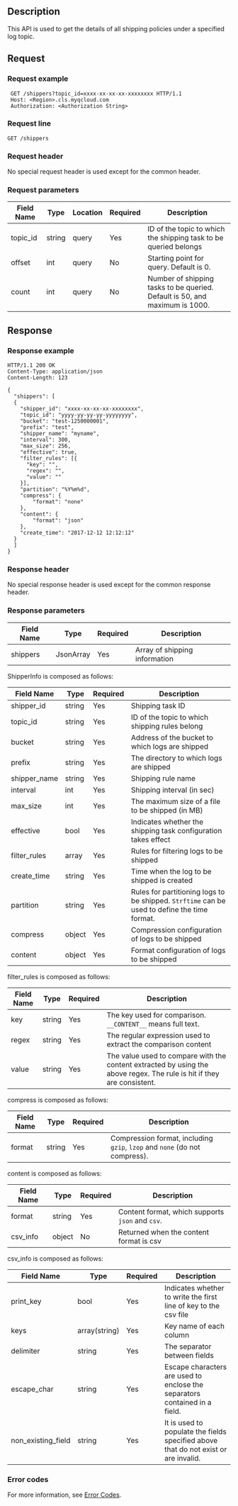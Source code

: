 ## Description

This API is used to get the details of all shipping policies under a specified log topic.

## Request

### Request example

```shell
 GET /shippers?topic_id=xxxx-xx-xx-xx-xxxxxxxx HTTP/1.1
 Host: <Region>.cls.myqcloud.com
 Authorization: <Authorization String>
```

### Request line 

```shell
GET /shippers
```

### Request header

No special request header is used except for the common header.

### Request parameters

| Field Name | Type | Location | Required | Description |
| -------- | ------ | ----- | -------- | ----------------------------- |
| topic_id | string | query | Yes | ID of the topic to which the shipping task to be queried belongs |
| offset | int | query | No | Starting point for query. Default is 0. |
| count | int | query | No | Number of shipping tasks to be queried. Default is 50, and maximum is 1000. |

## Response

### Response example

```
HTTP/1.1 200 OK
Content-Type: application/json
Content-Length: 123

{
  "shippers": [
  {
    "shipper_id": "xxxx-xx-xx-xx-xxxxxxxx",
    "topic_id": "yyyy-yy-yy-yy-yyyyyyyy",
    "bucket": "test-1250000001",
    "prefix": "test",
    "shipper_name": "myname",
    "interval": 300,
    "max_size": 256,
    "effective": true,
    "filter_rules": [{
      "key": "",
      "regex": "",
      "value": ""
    }],
    "partition": "%Y%m%d",
    "compress": {
        "format": "none"
    },
    "content": {
        "format": "json"
    },
    "create_time": "2017-12-12 12:12:12"
  }
  ]
}
```

### Response header

No special response header is used except for the common response header.

### Response parameters

| Field Name | Type | Required | Description |
| -------- | --------- | -------- | ------------ |
| shippers | JsonArray | Yes | Array of shipping information |

ShipperInfo is composed as follows: 

| Field Name | Type | Required | Description |
| ------------ | ------ | -------- | -------------------------------------------------- |
| shipper_id | string | Yes | Shipping task ID |
| topic_id | string | Yes | ID of the topic to which shipping rules belong |
| bucket | string | Yes | Address of the bucket to which logs are shipped |
| prefix | string | Yes | The directory to which logs are shipped |
| shipper_name | string | Yes | Shipping rule name |
| interval | int | Yes | Shipping interval (in sec) |
| max_size | int | Yes | The maximum size of a file to be shipped (in MB) |
| effective | bool | Yes | Indicates whether the shipping task configuration takes effect |
| filter_rules | array | Yes | Rules for filtering logs to be shipped |
| create_time | string | Yes | Time when the log to be shipped is created |
| partition | string | Yes | Rules for partitioning logs to be shipped. `Strftime` can be used to define the time format. |
| compress | object | Yes | Compression configuration of logs to be shipped |
| content | object | Yes | Format configuration of logs to be shipped |

filter_rules is composed as follows:

| Field Name | Type | Required | Description |
| ------ | ------ | -------- | ----------------------------------------------------- |
| key | string | Yes | The key used for comparison. `__CONTENT__` means full text. |
| regex | string | Yes | The regular expression used to extract the comparison content |
| value | string | Yes | The value used to compare with the content extracted by using the above regex. The rule is hit if they are consistent. |

compress is composed as follows:

| Field Name | Type | Required | Description |
| ------ | ------ | -------- | ------------------------------------------ |
| format | string | Yes | Compression format, including `gzip`, `lzop` and `none` (do not compress). |

content is composed as follows:

| Field Name | Type | Required | Description |
| -------- | ------ | -------- | --------------------------- |
| format | string | Yes | Content format, which supports `json` and `csv`. |
| csv_info | object | No | Returned when the content format is csv |

csv_info is composed as follows:

| Field Name | Type | Required | Description |
| ------------------ | ------------- | -------- | ------------------------------------------------ |
| print_key | bool | Yes | Indicates whether to write the first line of key to the csv file |
| keys | array(string) | Yes | Key name of each column |
| delimiter | string | Yes | The separator between fields |
| escape_char | string | Yes | Escape characters are used to enclose the separators contained in a field. |
| non_existing_field | string | Yes | It is used to populate the fields specified above that do not exist or are invalid. |

### Error codes

For more information, see [Error Codes](https://intl.cloud.tencent.com/document/product/614/12402).

